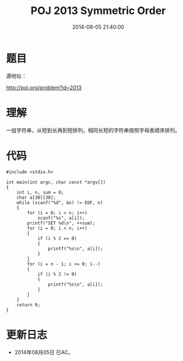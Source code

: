 ﻿---
title: POJ 2013 Symmetric Order
date: 2014-08-05 21:40:00
categories: Exercise
toc: true
---
# 题目
源地址：

http://poj.org/problem?id=2013

# 理解
一组字符串，从短到长再到短排列，相同长短的字符串按照字母表顺序排列。

<!-- more -->

# 代码

```
#include <stdio.h>

int main(int argc, char const *argv[])
{
    int i, n, sum = 0;
    char a[30][30];
    while (scanf("%d", &n) != EOF, n)
    {
        for (i = 0; i < n; i++)
            scanf("%s", a[i]);
        printf("SET %d\n", ++sum);
        for (i = 0; i < n; i++)
        {
            if (i % 2 == 0)
            {
                printf("%s\n", a[i]);
            }
        }
        for (i = n - 1; i >= 0; i--)
        {
            if (i % 2 != 0)
            {
                printf("%s\n", a[i]);
            }
        }
    }
    return 0;
}

```

# 更新日志
- 2014年08月05日 已AC。
